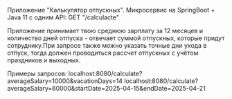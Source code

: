 Приложение "Калькулятор отпускных".
Микросервис на SpringBoot + Java 11 c одним API:
GET "/calculacte"

Приложение принимает твою среднюю зарплату за 12 месяцев и количество дней отпуска - отвечает суммой отпускных, которые придут сотруднику.При запросе также можно указать точные дни ухода в отпуск, тогда должен проводиться рассчет отпускных с учётом праздников и выходных.

Примеры запросов:
localhost:8080/calculate?averageSalary=10000&vacationDays=14
localhost:8080/calculate?averageSalary=60000&startDate=2025-04-15&endDate=2025-04-21
